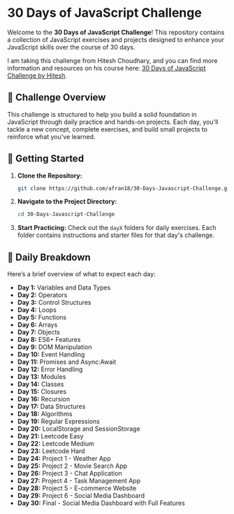 # 30 Days of JavaScript Challenge

Welcome to the **30 Days of JavaScript Challenge**! This repository contains a collection of JavaScript exercises and projects designed to enhance your JavaScript skills over the course of 30 days.

I am taking this challenge from Hitesh Choudhary, and you can find more information and resources on his course here: [30 Days of JavaScript Challenge by Hitesh](https://courses.chaicode.com/learn/30-days-of-Javascript-challenge).

## 📅 Challenge Overview

This challenge is structured to help you build a solid foundation in JavaScript through daily practice and hands-on projects. Each day, you'll tackle a new concept, complete exercises, and build small projects to reinforce what you've learned.

## 🚀 Getting Started

1. **Clone the Repository:**
   ```bash
   git clone https://github.com/afran18/30-Days-Javascript-Challenge.git
   ```

2. **Navigate to the Project Directory:**
   ```bash
   cd 30-Days-Javascript-Challenge

   ```

3. **Start Practicing:**
   Check out the `dayX` folders for daily exercises. Each folder contains instructions and starter files for that day's challenge.

## 📅 Daily Breakdown

Here’s a brief overview of what to expect each day:

- **Day 1:** Variables and Data Types
- **Day 2:** Operators
- **Day 3:** Control Structures
- **Day 4:** Loops
- **Day 5:** Functions
- **Day 6:** Arrays
- **Day 7:** Objects
- **Day 8:** ES6+ Features
- **Day 9:** DOM Manipulation
- **Day 10:** Event Handling
- **Day 11:** Promises and Async:Await
- **Day 12:** Error Handling
- **Day 13:** Modules
- **Day 14:** Classes
- **Day 15:** Closures
- **Day 16:** Recursion
- **Day 17:** Data Structures
- **Day 18:** Algorithms
- **Day 19:** Regular Expressions
- **Day 20:** LocalStorage and SessionStorage
- **Day 21:** Leetcode Easy
- **Day 22:** Leetcode Medium
- **Day 23:** Leetcode Hard
- **Day 24:** Project 1 - Weather App
- **Day 25:** Project 2 - Movie Search App
- **Day 26:** Project 3 - Chat Application
- **Day 27:** Project 4 - Task Management App
- **Day 28:** Project 5 - E-commerce Website
- **Day 29:** Project 6 - Social Media Dashboard
- **Day 30:** Final - Social Media Dashboard with Full Features